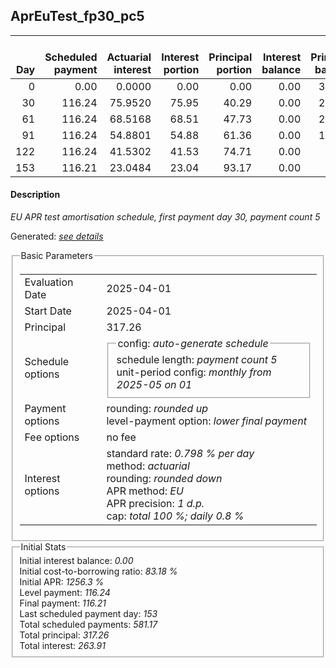 <h2>AprEuTest_fp30_pc5</h2>
<table>
    <thead style="vertical-align: bottom;">
        <th style="text-align: right;">Day</th>
        <th style="text-align: right;">Scheduled payment</th>
        <th style="text-align: right;">Actuarial interest</th>
        <th style="text-align: right;">Interest portion</th>
        <th style="text-align: right;">Principal portion</th>
        <th style="text-align: right;">Interest balance</th>
        <th style="text-align: right;">Principal balance</th>
        <th style="text-align: right;">Total actuarial interest</th>
        <th style="text-align: right;">Total interest</th>
        <th style="text-align: right;">Total principal</th>
    </thead>
    <tr style="text-align: right;">
        <td class="ci00">0</td>
        <td class="ci01" style="white-space: nowrap;">0.00</td>
        <td class="ci02">0.0000</td>
        <td class="ci03">0.00</td>
        <td class="ci04">0.00</td>
        <td class="ci05">0.00</td>
        <td class="ci06">317.26</td>
        <td class="ci07">0.0000</td>
        <td class="ci08">0.00</td>
        <td class="ci09">0.00</td>
    </tr>
    <tr style="text-align: right;">
        <td class="ci00">30</td>
        <td class="ci01" style="white-space: nowrap;">116.24</td>
        <td class="ci02">75.9520</td>
        <td class="ci03">75.95</td>
        <td class="ci04">40.29</td>
        <td class="ci05">0.00</td>
        <td class="ci06">276.97</td>
        <td class="ci07">75.9520</td>
        <td class="ci08">75.95</td>
        <td class="ci09">40.29</td>
    </tr>
    <tr style="text-align: right;">
        <td class="ci00">61</td>
        <td class="ci01" style="white-space: nowrap;">116.24</td>
        <td class="ci02">68.5168</td>
        <td class="ci03">68.51</td>
        <td class="ci04">47.73</td>
        <td class="ci05">0.00</td>
        <td class="ci06">229.24</td>
        <td class="ci07">144.4689</td>
        <td class="ci08">144.46</td>
        <td class="ci09">88.02</td>
    </tr>
    <tr style="text-align: right;">
        <td class="ci00">91</td>
        <td class="ci01" style="white-space: nowrap;">116.24</td>
        <td class="ci02">54.8801</td>
        <td class="ci03">54.88</td>
        <td class="ci04">61.36</td>
        <td class="ci05">0.00</td>
        <td class="ci06">167.88</td>
        <td class="ci07">199.3489</td>
        <td class="ci08">199.34</td>
        <td class="ci09">149.38</td>
    </tr>
    <tr style="text-align: right;">
        <td class="ci00">122</td>
        <td class="ci01" style="white-space: nowrap;">116.24</td>
        <td class="ci02">41.5302</td>
        <td class="ci03">41.53</td>
        <td class="ci04">74.71</td>
        <td class="ci05">0.00</td>
        <td class="ci06">93.17</td>
        <td class="ci07">240.8791</td>
        <td class="ci08">240.87</td>
        <td class="ci09">224.09</td>
    </tr>
    <tr style="text-align: right;">
        <td class="ci00">153</td>
        <td class="ci01" style="white-space: nowrap;">116.21</td>
        <td class="ci02">23.0484</td>
        <td class="ci03">23.04</td>
        <td class="ci04">93.17</td>
        <td class="ci05">0.00</td>
        <td class="ci06">0.00</td>
        <td class="ci07">263.9275</td>
        <td class="ci08">263.91</td>
        <td class="ci09">317.26</td>
    </tr>
</table>
<h4>Description</h4>
<p><i>EU APR test amortisation schedule, first payment day 30, payment count 5</i></p>
<p>Generated: <i><a href="../GeneratedDate.html">see details</a></i></p>
<fieldset><legend>Basic Parameters</legend>
<table>
    <tr>
        <td>Evaluation Date</td>
        <td>2025-04-01</td>
    </tr>
    <tr>
        <td>Start Date</td>
        <td>2025-04-01</td>
    </tr>
    <tr>
        <td>Principal</td>
        <td>317.26</td>
    </tr>
    <tr>
        <td>Schedule options</td>
        <td>
            <fieldset>
                <legend>config: <i>auto-generate schedule</i></legend>
                <div>schedule length: <i><i>payment count</i> 5</i></div>
                <div>unit-period config: <i>monthly from 2025-05 on 01</i></div>
            </fieldset>
        </td>
    </tr>
    <tr>
        <td>Payment options</td>
        <td>
            <div>
                <div>rounding: <i>rounded up</i></div>
                <div>level-payment option: <i>lower&nbsp;final&nbsp;payment</i></div>
            </div>
        </td>
    </tr>
    <tr>
        <td>Fee options</td>
        <td>no fee
        </td>
    </tr>
    <tr>
        <td>Interest options</td>
        <td>
            <div>
                <div>standard rate: <i>0.798 % per day</i></div>
                <div>method: <i>actuarial</i></div>
                <div>rounding: <i>rounded down</i></div>
                <div>APR method: <i>EU</i></div>
                <div>APR precision: <i>1 d.p.</i></div>
                <div>cap: <i>total 100 %; daily 0.8 %</div>
            </div>
        </td>
    </tr>
</table></fieldset>
<fieldset><legend>Initial Stats</legend>
<div>
    <div>Initial interest balance: <i>0.00</i></div>
    <div>Initial cost-to-borrowing ratio: <i>83.18 %</i></div>
    <div>Initial APR: <i>1256.3 %</i></div>
    <div>Level payment: <i>116.24</i></div>
    <div>Final payment: <i>116.21</i></div>
    <div>Last scheduled payment day: <i>153</i></div>
    <div>Total scheduled payments: <i>581.17</i></div>
    <div>Total principal: <i>317.26</i></div>
    <div>Total interest: <i>263.91</i></div>
</div></fieldset>